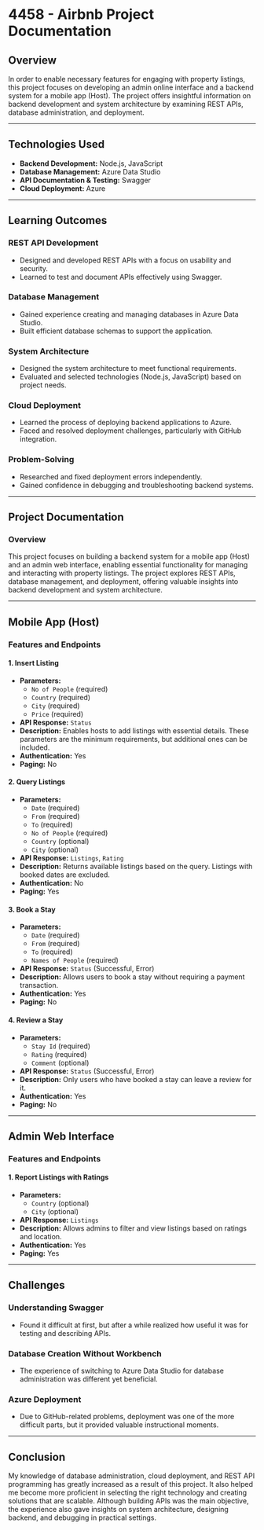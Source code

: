 # 4458 - Airbnb Project Documentation

## Overview
In order to enable necessary features for engaging with property listings, this project focuses on developing an admin online interface and a backend system for a mobile app (Host). The project offers insightful information on backend development and system architecture by examining REST APIs, database administration, and deployment.

---


## Technologies Used
- **Backend Development:** Node.js, JavaScript  
- **Database Management:** Azure Data Studio  
- **API Documentation & Testing:** Swagger  
- **Cloud Deployment:** Azure  
---

## Learning Outcomes

### **REST API Development**
- Designed and developed REST APIs with a focus on usability and security.
- Learned to test and document APIs effectively using Swagger.

### **Database Management**
- Gained experience creating and managing databases in Azure Data Studio.
- Built efficient database schemas to support the application.

### **System Architecture**
- Designed the system architecture to meet functional requirements.
- Evaluated and selected technologies (Node.js, JavaScript) based on project needs.

### **Cloud Deployment**
- Learned the process of deploying backend applications to Azure.
- Faced and resolved deployment challenges, particularly with GitHub integration.

### **Problem-Solving**
- Researched and fixed deployment errors independently.
- Gained confidence in debugging and troubleshooting backend systems.

---

## Project Documentation

### **Overview**
This project focuses on building a backend system for a mobile app (Host) and an admin web interface, enabling essential functionality for managing and interacting with property listings. The project explores REST APIs, database management, and deployment, offering valuable insights into backend development and system architecture.

---

## Mobile App (Host)

### **Features and Endpoints**

#### **1. Insert Listing**
- **Parameters:**
  - `No of People` (required)
  - `Country` (required)
  - `City` (required)
  - `Price` (required)
- **API Response:** `Status`
- **Description:** Enables hosts to add listings with essential details. These parameters are the minimum requirements, but additional ones can be included.
- **Authentication:** Yes  
- **Paging:** No  

#### **2. Query Listings**
- **Parameters:**
  - `Date` (required)
  - `From` (required)
  - `To` (required)
  - `No of People` (required)
  - `Country` (optional)
  - `City` (optional)
- **API Response:** `Listings`, `Rating`
- **Description:** Returns available listings based on the query. Listings with booked dates are excluded.
- **Authentication:** No  
- **Paging:** Yes  

#### **3. Book a Stay**
- **Parameters:**
  - `Date` (required)
  - `From` (required)
  - `To` (required)
  - `Names of People` (required)
- **API Response:** `Status` (Successful, Error)
- **Description:** Allows users to book a stay without requiring a payment transaction.
- **Authentication:** Yes  
- **Paging:** No  

#### **4. Review a Stay**
- **Parameters:**
  - `Stay Id` (required)
  - `Rating` (required)
  - `Comment` (optional)
- **API Response:** `Status` (Successful, Error)
- **Description:** Only users who have booked a stay can leave a review for it.
- **Authentication:** Yes  
- **Paging:** No  

---

## Admin Web Interface

### **Features and Endpoints**

#### **1. Report Listings with Ratings**
- **Parameters:**
  - `Country` (optional)
  - `City` (optional)
- **API Response:** `Listings`
- **Description:** Allows admins to filter and view listings based on ratings and location.
- **Authentication:** Yes  
- **Paging:** Yes  

---

## Challenges
### **Understanding Swagger**
- Found it difficult at first, but after a while realized how useful it was for testing and describing APIs.

### **Database Creation Without Workbench**
- The experience of switching to Azure Data Studio for database administration was different yet beneficial.

### **Azure Deployment**
- Due to GitHub-related problems, deployment was one of the more difficult parts, but it provided valuable instructional moments.

---

## Conclusion
My knowledge of database administration, cloud deployment, and REST API programming has greatly increased as a result of this project. It also helped me become more proficient in selecting the right technology and creating solutions that are scalable. Although building APIs was the main objective, the experience also gave insights on system architecture, designing backend, and debugging in practical settings.

